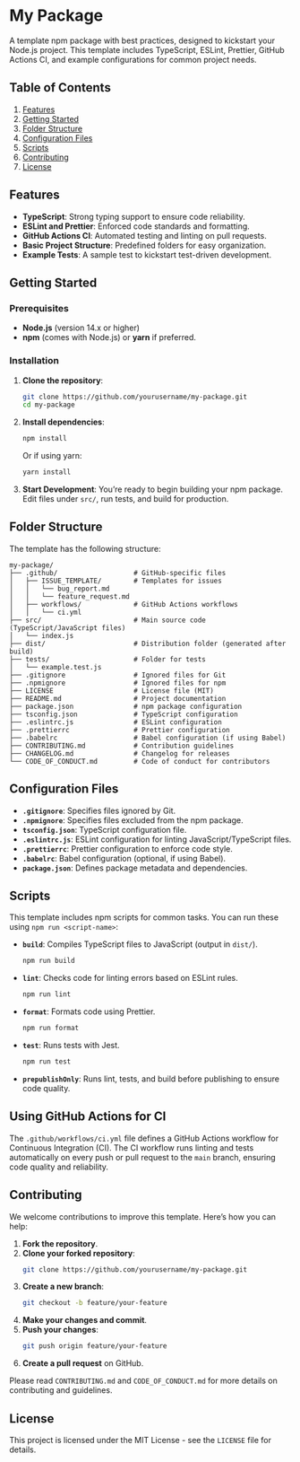 # My Package

A template npm package with best practices, designed to kickstart your Node.js project. This template includes TypeScript, ESLint, Prettier, GitHub Actions CI, and example configurations for common project needs.

## Table of Contents

1. [Features](#features)
2. [Getting Started](#getting-started)
3. [Folder Structure](#folder-structure)
4. [Configuration Files](#configuration-files)
5. [Scripts](#scripts)
6. [Contributing](#contributing)
7. [License](#license)

## Features

- **TypeScript**: Strong typing support to ensure code reliability.
- **ESLint and Prettier**: Enforced code standards and formatting.
- **GitHub Actions CI**: Automated testing and linting on pull requests.
- **Basic Project Structure**: Predefined folders for easy organization.
- **Example Tests**: A sample test to kickstart test-driven development.

## Getting Started

### Prerequisites

- **Node.js** (version 14.x or higher)
- **npm** (comes with Node.js) or **yarn** if preferred.

### Installation

1. **Clone the repository**:

   ```bash
   git clone https://github.com/yourusername/my-package.git
   cd my-package
   ```

2. **Install dependencies**:

   ```bash
   npm install
   ```

   Or if using yarn:

   ```bash
   yarn install
   ```

3. **Start Development**: You’re ready to begin building your npm package. Edit files under `src/`, run tests, and build for production.

## Folder Structure

The template has the following structure:

```
my-package/
├── .github/                   # GitHub-specific files
│   ├── ISSUE_TEMPLATE/        # Templates for issues
│   │   └── bug_report.md
│   │   └── feature_request.md
│   ├── workflows/             # GitHub Actions workflows
│   │   └── ci.yml
├── src/                       # Main source code (TypeScript/JavaScript files)
│   └── index.js
├── dist/                      # Distribution folder (generated after build)
├── tests/                     # Folder for tests
│   └── example.test.js
├── .gitignore                 # Ignored files for Git
├── .npmignore                 # Ignored files for npm
├── LICENSE                    # License file (MIT)
├── README.md                  # Project documentation
├── package.json               # npm package configuration
├── tsconfig.json              # TypeScript configuration
├── .eslintrc.js               # ESLint configuration
├── .prettierrc                # Prettier configuration
├── .babelrc                   # Babel configuration (if using Babel)
├── CONTRIBUTING.md            # Contribution guidelines
├── CHANGELOG.md               # Changelog for releases
└── CODE_OF_CONDUCT.md         # Code of conduct for contributors
```

## Configuration Files

- **`.gitignore`**: Specifies files ignored by Git.
- **`.npmignore`**: Specifies files excluded from the npm package.
- **`tsconfig.json`**: TypeScript configuration file.
- **`.eslintrc.js`**: ESLint configuration for linting JavaScript/TypeScript files.
- **`.prettierrc`**: Prettier configuration to enforce code style.
- **`.babelrc`**: Babel configuration (optional, if using Babel).
- **`package.json`**: Defines package metadata and dependencies.

## Scripts

This template includes npm scripts for common tasks. You can run these using `npm run <script-name>`:

- **`build`**: Compiles TypeScript files to JavaScript (output in `dist/`).
  ```bash
  npm run build
  ```
- **`lint`**: Checks code for linting errors based on ESLint rules.
  ```bash
  npm run lint
  ```
- **`format`**: Formats code using Prettier.
  ```bash
  npm run format
  ```
- **`test`**: Runs tests with Jest.
  ```bash
  npm run test
  ```
- **`prepublishOnly`**: Runs lint, tests, and build before publishing to ensure code quality.

## Using GitHub Actions for CI

The `.github/workflows/ci.yml` file defines a GitHub Actions workflow for Continuous Integration (CI). The CI workflow runs linting and tests automatically on every push or pull request to the `main` branch, ensuring code quality and reliability.

## Contributing

We welcome contributions to improve this template. Here’s how you can help:

1. **Fork the repository**.
2. **Clone your forked repository**:
   ```bash
   git clone https://github.com/yourusername/my-package.git
   ```
3. **Create a new branch**:
   ```bash
   git checkout -b feature/your-feature
   ```
4. **Make your changes and commit**.
5. **Push your changes**:
   ```bash
   git push origin feature/your-feature
   ```
6. **Create a pull request** on GitHub.

Please read `CONTRIBUTING.md` and `CODE_OF_CONDUCT.md` for more details on contributing and guidelines.

## License

This project is licensed under the MIT License - see the `LICENSE` file for details.
